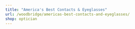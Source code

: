 ```yaml
---
title: "America's Best Contacts & Eyeglasses"
url: /woodbridge/americas-best-contacts-and-eyeglasses/
shop: optician
---
```

